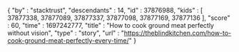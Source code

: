 {
  "by" : "stacktrust",
  "descendants" : 14,
  "id" : 37876988,
  "kids" : [ 37877338, 37877089, 37877337, 37877098, 37877169, 37877136 ],
  "score" : 60,
  "time" : 1697242777,
  "title" : "How to cook ground meat perfectly without vision",
  "type" : "story",
  "url" : "https://theblindkitchen.com/how-to-cook-ground-meat-perfectly-every-time/"
}
